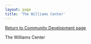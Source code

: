 ```yaml
---
layout: page
title: 'The Williams Center'
---
```


<style>
p, img { width: 100%; }
</style>

[Return to Community Development page](/community-development/)

The Williams Center
